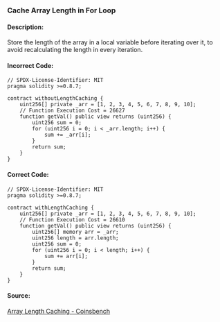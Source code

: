 ### Cache Array Length in For Loop

#### Description:

Store the length of the array in a local variable before iterating over it, to avoid recalculating the length in every iteration.

#### Incorrect Code:

```solidity
// SPDX-License-Identifier: MIT
pragma solidity >=0.8.7;

contract withoutLengthCaching {
    uint256[] private _arr = [1, 2, 3, 4, 5, 6, 7, 8, 9, 10];
    // Function Execution Cost = 26627
    function getVal() public view returns (uint256) {
        uint256 sum = 0;
        for (uint256 i = 0; i < _arr.length; i++) {
            sum += _arr[i];
        }
        return sum;
    }
}
```

#### Correct Code:

```solidity
// SPDX-License-Identifier: MIT
pragma solidity >=0.8.7;

contract withLengthCaching {
    uint256[] private _arr = [1, 2, 3, 4, 5, 6, 7, 8, 9, 10];
    // Function Execution Cost = 26610
    function getVal() public view returns (uint256) {
        uint256[] memory arr = _arr;
        uint256 length = arr.length;
        uint256 sum = 0;
        for (uint256 i = 0; i < length; i++) {
            sum += arr[i];
        }
        return sum;
    }
}
```

#### Source:

[Array Length Caching - Coinsbench](https://coinsbench.com/comprehensive-guide-tips-and-tricks-for-gas-optimization-in-solidity-5380db734404)
